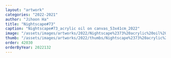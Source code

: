 ```yaml
---
layout: "artwork"
categories: "2022-2021"
author: "Jihoon Ha"
title: "Nightscape#73"
caption: "Nightscape#73_acrylic oil on canvas_53x41cm_2022"
image: "/assets/images/artworks/2022/Nightscape%2373%20acrylic%20oil%20on%20canvas%2053x41cm%202022.jpg"
thumb: "/assets/images/artworks/2022/thumbs/Nightscape%2373%20acrylic%20oil%20on%20canvas%2053x41cm%202022.jpg"
order: 42030
orderByYear: 2022132
---
```

